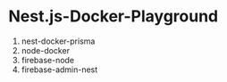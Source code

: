 # Nest.js-Docker-Playground

1. nest-docker-prisma
2. node-docker
3. firebase-node
4. firebase-admin-nest
